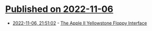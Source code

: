 # [Published on 2022-11-06](index.md)

* [2022-11-06, 21:51:02](https://news.ycombinator.com/item?id=33497698) - [The Apple II Yellowstone Floppy Interface](https://nicole.express/2022/my-yellowstone-vacation.html)
